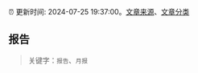 :alarm_clock: 更新时间: 2024-07-25 19:37:00。[文章来源](/README.md)、[文章分类](/TAGS.md)

## 报告


> 关键字：`报告`、`月报`



